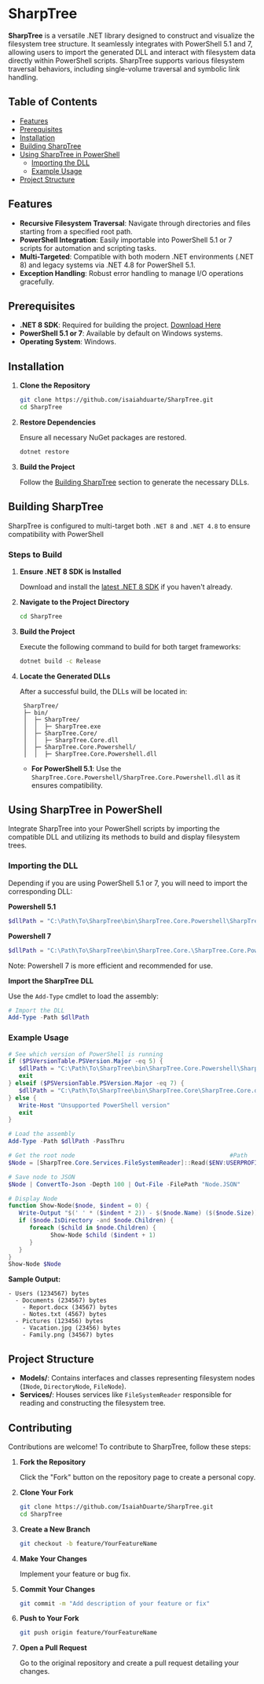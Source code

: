 ﻿# SharpTree

**SharpTree** is a versatile .NET library designed to construct and visualize the filesystem tree structure. It seamlessly integrates with PowerShell 5.1 and 7, allowing users to import the generated DLL and interact with filesystem data directly within PowerShell scripts. SharpTree supports various filesystem traversal behaviors, including single-volume traversal and symbolic link handling.

## Table of Contents

- [Features](#features)
- [Prerequisites](#prerequisites)
- [Installation](#installation)
- [Building SharpTree](#building-sharptree)
- [Using SharpTree in PowerShell](#using-sharptree-in-powershell)
  - [Importing the DLL](#importing-the-dll)
  - [Example Usage](#example-usage)
- [Project Structure](#project-structure)

## Features

- **Recursive Filesystem Traversal**: Navigate through directories and files starting from a specified root path.
- **PowerShell Integration**: Easily importable into PowerShell 5.1 or 7 scripts for automation and scripting tasks.
- **Multi-Targeted**: Compatible with both modern .NET environments (.NET 8) and legacy systems via .NET 4.8 for PowerShell 5.1.
- **Exception Handling**: Robust error handling to manage I/O operations gracefully.

## Prerequisites

- **.NET 8 SDK**: Required for building the project. [Download Here](https://dotnet.microsoft.com/download/dotnet/8.0)
- **PowerShell 5.1 or 7**: Available by default on Windows systems.
- **Operating System**: Windows.

## Installation

1. **Clone the Repository**

   ```bash
   git clone https://github.com/isaiahduarte/SharpTree.git
   cd SharpTree
   ```

2. **Restore Dependencies**

   Ensure all necessary NuGet packages are restored.

   ```bash
   dotnet restore
   ```

3. **Build the Project**

   Follow the [Building SharpTree](#building-sharptree) section to generate the necessary DLLs.

## Building SharpTree

SharpTree is configured to multi-target both `.NET 8` and `.NET 4.8` to ensure compatibility with PowerShell

### Steps to Build

1. **Ensure .NET 8 SDK is Installed**

   Download and install the [latest .NET 8 SDK](https://dotnet.microsoft.com/download/dotnet/8.0) if you haven't already.

2. **Navigate to the Project Directory**

   ```bash
   cd SharpTree
   ```

3. **Build the Project**

   Execute the following command to build for both target frameworks:

   ```bash
   dotnet build -c Release
   ```

4. **Locate the Generated DLLs**

   After a successful build, the DLLs will be located in:

   ```
    SharpTree/
    ├─ bin/
    │  ├─ SharpTree/
    │  │  ├─ SharpTree.exe
    │  ├─ SharpTree.Core/
    │  │  ├─ SharpTree.Core.dll
    │  ├─ SharpTree.Core.Powershell/
    │  │  ├─ SharpTree.Core.Powershell.dll

   ```

   - **For PowerShell 5.1**: Use the `SharpTree.Core.Powershell/SharpTree.Core.Powershell.dll` as it ensures compatibility.

## Using SharpTree in PowerShell

Integrate SharpTree into your PowerShell scripts by importing the compatible DLL and utilizing its methods to build and display filesystem trees.

### Importing the DLL

Depending if you are using PowerShell 5.1 or 7, you will need to import the corresponding DLL:

**Powershell 5.1**
```powershell
$dllPath = "C:\Path\To\SharpTree\bin\SharpTree.Core.Powershell\SharpTree.Core.Powershell.dll"
```

**Powershell 7**
```powershell
$dllPath = "C:\Path\To\SharpTree\bin\SharpTree.Core.\SharpTree.Core.Powershell.dll"
```

Note: Powershell 7 is more efficient and recommended for use.

**Import the SharpTree DLL**

   Use the `Add-Type` cmdlet to load the assembly:

   ```powershell
   # Import the DLL
   Add-Type -Path $dllPath
   ```

### Example Usage

   ```powershell
   # See which version of PowerShell is running
   if ($PSVersionTable.PSVersion.Major -eq 5) {
      $dllPath = "C:\Path\To\SharpTree\bin\SharpTree.Core.Powershell\SharpTree.Core.Powershell.dll"
      exit
   } elseif ($PSVersionTable.PSVersion.Major -eq 7) {
      $dllPath = "C:\Path\To\SharpTree\bin\SharpTree.Core\SharpTree.Core.dll"
   } else {
      Write-Host "Unsupported PowerShell version"
      exit
   }

   # Load the assembly
   Add-Type -Path $dllPath -PassThru

   # Get the root node                                            #Path      #MinSize #Max Depth
   $Node = [SharpTree.Core.Services.FileSystemReader]::Read($ENV:USERPROFILE, 1024, -1)

   # Save node to JSON
   $Node | ConvertTo-Json -Depth 100 | Out-File -FilePath "Node.JSON"

   # Display Node
   function Show-Node($node, $indent = 0) {
      Write-Output "$(' ' * ($indent * 2)) - $($node.Name) ($($node.Size)) bytes"
      if ($node.IsDirectory -and $node.Children) {
         foreach ($child in $node.Children) {
               Show-Node $child ($indent + 1)
         }
      }
   }
   Show-Node $Node
   ```

   **Sample Output:**

   ```
   - Users (1234567) bytes
     - Documents (234567) bytes
       - Report.docx (34567) bytes
       - Notes.txt (4567) bytes
     - Pictures (123456) bytes
       - Vacation.jpg (23456) bytes
       - Family.png (34567) bytes
   ```

## Project Structure

- **Models/**: Contains interfaces and classes representing filesystem nodes (`INode`, `DirectoryNode`, `FileNode`).
- **Services/**: Houses services like `FileSystemReader` responsible for reading and constructing the filesystem tree.

## Contributing

Contributions are welcome! To contribute to SharpTree, follow these steps:

1. **Fork the Repository**

   Click the "Fork" button on the repository page to create a personal copy.

2. **Clone Your Fork**

   ```bash
   git clone https://github.com/IsaiahDuarte/SharpTree.git
   cd SharpTree
   ```

3. **Create a New Branch**

   ```bash
   git checkout -b feature/YourFeatureName
   ```

4. **Make Your Changes**

   Implement your feature or bug fix.

5. **Commit Your Changes**

   ```bash
   git commit -m "Add description of your feature or fix"
   ```

6. **Push to Your Fork**

   ```bash
   git push origin feature/YourFeatureName
   ```

7. **Open a Pull Request**

   Go to the original repository and create a pull request detailing your changes.

